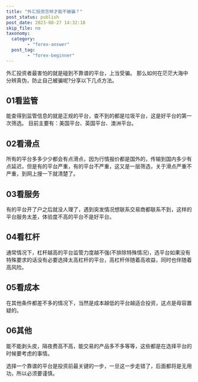 ```yaml
---
title: "外汇投资怎样才能不被骗？"
post_status: publish
post_date: 2023-08-27 14:32:18
skip_file: no
taxonomy:
  category:
        - "forex-answer"
  post_tag:
        - "forex-beginner"
---
```


外汇投资者最害怕的就是碰到不靠谱的平台，上当受骗。 那么如何在茫茫大海中分辨真伪，防止自己被骗呢?分享以下几点方法。

## 01看监管

能查得到监管信息的就是正规的平台，查不到的都是垃圾平台，这是好平台的第一次筛选。 目前主要有：美国平台、英国平台、澳洲平台。

## 02看滑点

所有的平台多多少少都会有点滑点，因为行情报价都是国外的，传输到国内多少有点延迟，但是有的平台严重，有的平台不严重，这又是一层筛选，关于滑点严重不严重，到网上搜一下就清楚了。

## 03看服务

有的平台开了户之后就没人理了，遇到突发情况想联系交易商都联系不到，这样的平台服务太差，体验度不高的平台不是好平台。

## 04看杠杆

通常情况下，杠杆越高的平台监管力度越不强(不排除特殊情况)，选平台如果没有特殊要求的话没有必要选择太高杠杆的平台，高杠杆伴随着高收益，同时也伴随着高风险。

## 05看成本

在其他条件都差不多的情况下，当然是成本越低的平台越适合投资，这点是毋容置疑的。

## 06其他

能不能剥头皮，隔夜费高不高，能交易的产品多不多等等，这些都是在选择平台的时候要考虑的事情。

选择一个靠谱的平台是投资前最关键的一步，一旦这一步走错了，后面都将是无用功，所以必须要谨慎。
